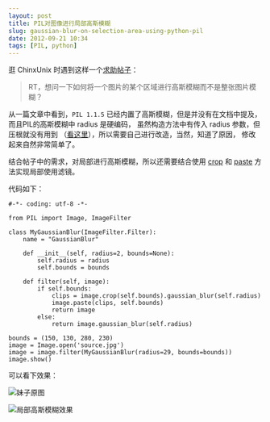 ```yaml
---
layout: post
title: PIL对图像进行局部高斯模糊
slug: gaussian-blur-on-selection-area-using-python-pil
date: 2012-09-21 10:34
tags: [PIL, python]
---
```


逛 ChinxUnix 时遇到这样一个[求助帖子][1]：

> RT，想问一下如何将一个图片的某个区域进行高斯模糊而不是整张图片模糊？

从一篇文章中看到，`PIL 1.1.5` 已经内置了高斯模糊，但是并没有在文档中提及，而且PIL的高斯模糊中 radius 是硬编码，
虽然构造方法中有传入 radius 参数，但压根就没有用到 （[看这里][2]），所以需要自己进行改造，当然，知道了原因，
修改起来自然非常简单了。

结合帖子中的需求，对局部进行高斯模糊，所以还需要结合使用 [crop][3] 和 [paste][4] 方法实现局部使用滤镜。

代码如下：

    #-*- coding: utf-8 -*-
    
    from PIL import Image, ImageFilter
    
    class MyGaussianBlur(ImageFilter.Filter):
        name = "GaussianBlur"
    
        def __init__(self, radius=2, bounds=None):
            self.radius = radius
            self.bounds = bounds
    
        def filter(self, image):
            if self.bounds:
                clips = image.crop(self.bounds).gaussian_blur(self.radius)
                image.paste(clips, self.bounds)
                return image
            else:
                return image.gaussian_blur(self.radius)
    
    bounds = (150, 130, 280, 230)
    image = Image.open('source.jpg')
    image = image.filter(MyGaussianBlur(radius=29, bounds=bounds))
    image.show()

可以看下效果：

![妹子原图](http://pic.yupoo.com/greatghoul_v/Chzvs6Tq/mdgem.jpg)

![局部高斯模糊效果](http://pic.yupoo.com/greatghoul_v/ChzuPnGq/TPW6g.jpg)

[1]: http://bbs.chinaunix.net/thread-3771095-1-1.html
[2]: http://aaronfay.ca/content/post/python-pil-and-gaussian-blur/
[3]: http://www.pythonware.com/library/pil/handbook/image.htm#Image.crop
[4]: http://www.pythonware.com/library/pil/handbook/image.htm#Image.paste

